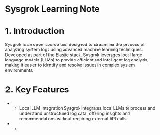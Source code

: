 # Sysgrok Learning Note

# 1. Introduction
Sysgrok is an open-source tool designed to streamline the process of analyzing system logs using advanced machine learning techniques. Developed as part of the Elastic stack, Sysgrok leverages local large language models (LLMs) to provide efficient and intelligent log analysis, making it easier to identify and resolve issues in complex system environments.

# 2. Key Features
- - Local LLM Integration
    Sysgrok integrates local LLMs to process and understand unstructured log data, offering insights and recommendations without requiring external API calls.
- - 
